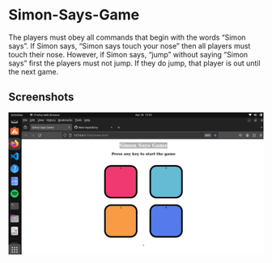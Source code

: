 # Simon-Says-Game
The players must obey all commands that begin with the words “Simon says”. If Simon says, “Simon says touch your nose” then all players must touch their nose. However, if Simon says, “jump” without saying “Simon says” first the players must not jump. If they do jump, that player is out until the next game.

## Screenshots

![Screenshot 1](https://github.com/1khalaneshubham/Simon-Says-Game/blob/main/Screenshot%20from%202024-04-26%2013-34-05.png)

